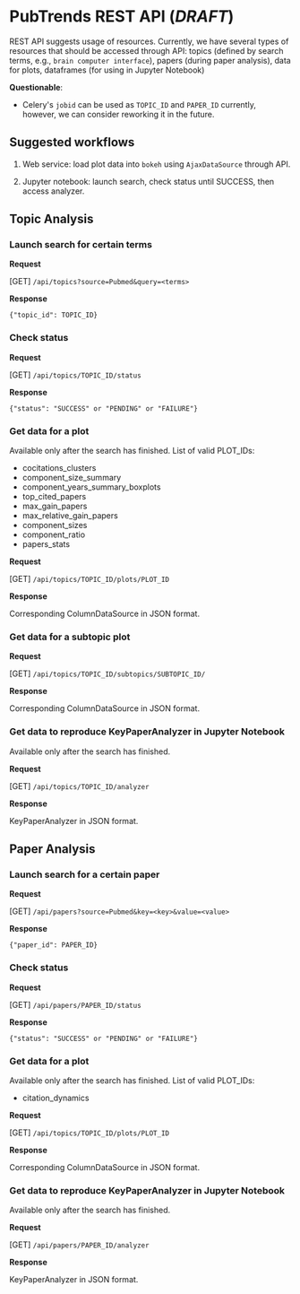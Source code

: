 # PubTrends REST API (_DRAFT_)

REST API suggests usage of resources. Currently, we have several types of resources that should be accessed through API: topics (defined by search terms, e.g., `brain computer interface`), papers (during paper analysis), data for plots, dataframes (for using in Jupyter Notebook)

**Questionable**:
* Celery's `jobid` can be used as `TOPIC_ID` and `PAPER_ID` currently, however, we can consider reworking it in the future.

## Suggested workflows

1. Web service: load plot data into `bokeh` using `AjaxDataSource` through API.

2. Jupyter notebook: launch search, check status until SUCCESS, then access analyzer. 

## Topic Analysis

### Launch search for certain terms

**Request**

[GET] `/api/topics?source=Pubmed&query=<terms>`

**Response**

`{"topic_id": TOPIC_ID}`

### Check status

**Request**

[GET] `/api/topics/TOPIC_ID/status`

**Response**

`{"status": "SUCCESS" or "PENDING" or "FAILURE"}`

### Get data for a plot
Available only after the search has finished. List of valid PLOT_IDs:

* cocitations_clusters
* component_size_summary 
* component_years_summary_boxplots
* top_cited_papers
* max_gain_papers
* max_relative_gain_papers
* component_sizes
* component_ratio
* papers_stats

**Request**

[GET] `/api/topics/TOPIC_ID/plots/PLOT_ID`

**Response**

Corresponding ColumnDataSource in JSON format.

### Get data for a subtopic plot

**Request**

[GET] `/api/topics/TOPIC_ID/subtopics/SUBTOPIC_ID/`

**Response**

Corresponding ColumnDataSource in JSON format.

### Get data to reproduce KeyPaperAnalyzer in Jupyter Notebook

Available only after the search has finished. 

**Request**

[GET] `/api/topics/TOPIC_ID/analyzer`

**Response**

KeyPaperAnalyzer in JSON format.

## Paper Analysis

### Launch search for a certain paper

**Request**

[GET] `/api/papers?source=Pubmed&key=<key>&value=<value>`

**Response**

`{"paper_id": PAPER_ID}`

### Check status

**Request**

[GET] `/api/papers/PAPER_ID/status`

**Response**

`{"status": "SUCCESS" or "PENDING" or "FAILURE"}`

### Get data for a plot
Available only after the search has finished. List of valid PLOT_IDs:

* citation_dynamics

**Request**

[GET] `/api/topics/TOPIC_ID/plots/PLOT_ID`

**Response**

Corresponding ColumnDataSource in JSON format.

### Get data to reproduce KeyPaperAnalyzer in Jupyter Notebook
Available only after the search has finished. 

**Request**

[GET] `/api/papers/PAPER_ID/analyzer`

**Response**

KeyPaperAnalyzer in JSON format.
